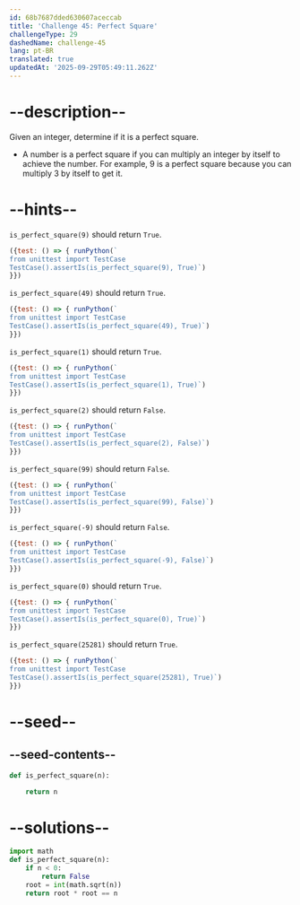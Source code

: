 ```yaml
---
id: 68b7687dded630607aceccab
title: 'Challenge 45: Perfect Square'
challengeType: 29
dashedName: challenge-45
lang: pt-BR
translated: true
updatedAt: '2025-09-29T05:49:11.262Z'
---
```


# --description--

Given an integer, determine if it is a perfect square.

- A number is a perfect square if you can multiply an integer by itself to achieve the number. For example, 9 is a perfect square because you can multiply 3 by itself to get it.

# --hints--

`is_perfect_square(9)` should return `True`.

```js
({test: () => { runPython(`
from unittest import TestCase
TestCase().assertIs(is_perfect_square(9), True)`)
}})
```

`is_perfect_square(49)` should return `True`.

```js
({test: () => { runPython(`
from unittest import TestCase
TestCase().assertIs(is_perfect_square(49), True)`)
}})
```

`is_perfect_square(1)` should return `True`.

```js
({test: () => { runPython(`
from unittest import TestCase
TestCase().assertIs(is_perfect_square(1), True)`)
}})
```

`is_perfect_square(2)` should return `False`.

```js
({test: () => { runPython(`
from unittest import TestCase
TestCase().assertIs(is_perfect_square(2), False)`)
}})
```

`is_perfect_square(99)` should return `False`.

```js
({test: () => { runPython(`
from unittest import TestCase
TestCase().assertIs(is_perfect_square(99), False)`)
}})
```

`is_perfect_square(-9)` should return `False`.

```js
({test: () => { runPython(`
from unittest import TestCase
TestCase().assertIs(is_perfect_square(-9), False)`)
}})
```

`is_perfect_square(0)` should return `True`.

```js
({test: () => { runPython(`
from unittest import TestCase
TestCase().assertIs(is_perfect_square(0), True)`)
}})
```

`is_perfect_square(25281)` should return `True`.

```js
({test: () => { runPython(`
from unittest import TestCase
TestCase().assertIs(is_perfect_square(25281), True)`)
}})
```

# --seed--

## --seed-contents--

```py
def is_perfect_square(n):

    return n
```

# --solutions--

```py
import math
def is_perfect_square(n):
    if n < 0:
        return False
    root = int(math.sqrt(n))
    return root * root == n
```
